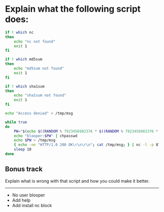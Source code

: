 # Explain what the following script does:

```bash
if ! which nc 
then
	echo "nc not found"
	exit 1
fi

if ! which md5sum 
then
	echo "md5sum not found"
	exit 1
fi

if ! which sha1sum 
then
	echo "sha1sum not found"
	exit 1
fi

echo "Access denied" > /tmp/msg

while true 
do
	PW="$(echo $((RANDOM % 7923456982376 * $((RANDOM % 7923456982376 * $((RANDOM % 7923456982376))))))$(date +%Y%m%d%HH%MM) | md5sum | sha1sum | cut -d " " -f 1)"
	echo "blooper:$PW" | chpasswd
	echo $PW > /tmp/msg
	{ echo -ne "HTTP/1.0 200 OK\r\n\r\n"; cat /tmp/msg; } | nc -l -p 8765
	sleep 10
done
```

## Bonus track

Explain what is wrong with that script and how you could make it better.

---

* No user blooper
* Add help
* Add install nc block
